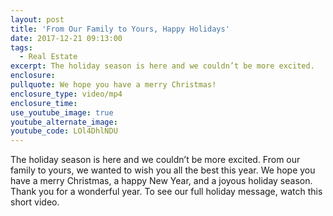 ```yaml
---
layout: post
title: 'From Our Family to Yours, Happy Holidays'
date: 2017-12-21 09:13:00
tags:
  - Real Estate
excerpt: The holiday season is here and we couldn’t be more excited.
enclosure:
pullquote: We hope you have a merry Christmas!
enclosure_type: video/mp4
enclosure_time:
use_youtube_image: true
youtube_alternate_image:
youtube_code: LOl4DhlNDU
---
```



<!--base32-c9gq6t9k68ppctvad9gqmc9n6tw32ck1cdm6wd3degtk0xb2cnhp8w1qc5u36d9mdnu36c3tc9k6avkn6xgq4utn6nu6udtreth66d3degtk0e9td8v6uukbcnm36xtmdnn72whdc9gq6t9k68-base32-->

The holiday season is here and we couldn’t be more excited. From our family to yours, we wanted to wish you all the best this year. We hope you have a merry Christmas, a happy New Year, and a joyous holiday season. Thank you for a wonderful year. To see our full holiday message, watch this short video.
<!--base32-c9gq6t9k68ppctvad9gqmc9n6tw32ck1cdm6wd3degtk0xb2cnhp8w1qc5u36d9mdnu36c3q6dq68u3g6wt7grk6cnm6mukqemtput3ee0t62rv8cwu6ux1kc4wkjw9rd1wk4r9tc9vjurk1edjk6cg-base32-->